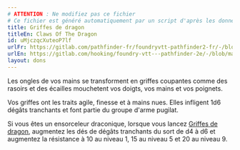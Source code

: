 ```yaml
---
# ATTENTION : Ne modifiez pas ce fichier
# Ce fichier est généré automatiquement par un script d'après les données du module Foundry VTT officiel et de sa traduction
title: Griffes de dragon
titleEn: Claws Of The Dragon
id: uMjczqcXuteoP7lf
urlFr: https://gitlab.com/pathfinder-fr/foundryvtt-pathfinder2-fr/-/blob/master/data/feats/uMjczqcXuteoP7lf.htm
urlEn: https://gitlab.com/hooking/foundry-vtt---pathfinder-2e/-/blob/master/packs/data/feats.db/claws-of-the-dragon.json
layout: dons
---
```

Les ongles de vos mains se transforment en griffes coupantes comme des rasoirs et des écailles mouchetent vos doigts, vos mains et vos poignets.

Vos griffes ont les traits agile, finesse et à mains nues. Elles infligent 1d6 dégâts tranchants et font partie du groupe d'arme pugilat.

Si vous êtes un ensorceleur draconique, lorsque vous lancez [Griffes de dragon](../sorts/griffes-de-dragon.md), augmentez les dés de dégâts tranchants du sort de d4 à d6 et augmentez la résistance à 10 au niveau 1, 15 au niveau 5 et 20 au niveau 9.
